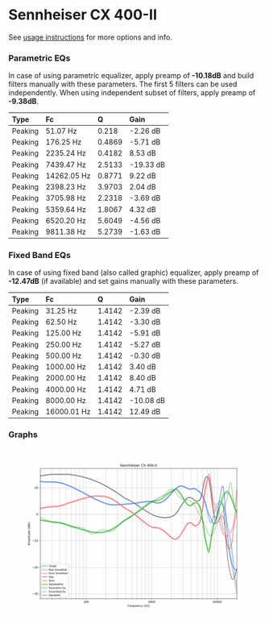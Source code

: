 # Sennheiser CX 400-II
See [usage instructions](https://github.com/jaakkopasanen/AutoEq#usage) for more options and info.

### Parametric EQs
In case of using parametric equalizer, apply preamp of **-10.18dB** and build filters manually
with these parameters. The first 5 filters can be used independently.
When using independent subset of filters, apply preamp of **-9.38dB**.

| Type    | Fc          |      Q | Gain      |
|:--------|:------------|:-------|:----------|
| Peaking | 51.07 Hz    | 0.218  | -2.26 dB  |
| Peaking | 176.25 Hz   | 0.4869 | -5.71 dB  |
| Peaking | 2235.24 Hz  | 0.4182 | 8.53 dB   |
| Peaking | 7439.47 Hz  | 2.5133 | -19.33 dB |
| Peaking | 14262.05 Hz | 0.8771 | 9.22 dB   |
| Peaking | 2398.23 Hz  | 3.9703 | 2.04 dB   |
| Peaking | 3705.98 Hz  | 2.2318 | -3.69 dB  |
| Peaking | 5359.64 Hz  | 1.8067 | 4.32 dB   |
| Peaking | 6520.20 Hz  | 5.6049 | -4.56 dB  |
| Peaking | 9811.38 Hz  | 5.2739 | -1.63 dB  |

### Fixed Band EQs
In case of using fixed band (also called graphic) equalizer, apply preamp of **-12.47dB**
(if available) and set gains manually with these parameters.

| Type    | Fc          |      Q | Gain      |
|:--------|:------------|:-------|:----------|
| Peaking | 31.25 Hz    | 1.4142 | -2.39 dB  |
| Peaking | 62.50 Hz    | 1.4142 | -3.30 dB  |
| Peaking | 125.00 Hz   | 1.4142 | -5.91 dB  |
| Peaking | 250.00 Hz   | 1.4142 | -5.27 dB  |
| Peaking | 500.00 Hz   | 1.4142 | -0.30 dB  |
| Peaking | 1000.00 Hz  | 1.4142 | 3.40 dB   |
| Peaking | 2000.00 Hz  | 1.4142 | 8.40 dB   |
| Peaking | 4000.00 Hz  | 1.4142 | 4.71 dB   |
| Peaking | 8000.00 Hz  | 1.4142 | -10.08 dB |
| Peaking | 16000.01 Hz | 1.4142 | 12.49 dB  |

### Graphs
![](./Sennheiser%20CX%20400-II.png)